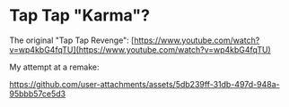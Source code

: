 # Tap Tap "Karma"?

The original "Tap Tap Revenge": [https://www.youtube.com/watch?v=wp4kbG4fqTU](https://www.youtube.com/watch?v=wp4kbG4fqTU)

My attempt at a remake:

https://github.com/user-attachments/assets/5db239ff-31db-497d-948a-95bbb57ce5d3

